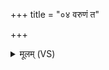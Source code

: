 +++
title = "०४ वरुणं त"

+++
<details><summary>मूलम् (VS)</summary>

वरु॑णं॒ त आ॑दि॒त्यव॑न्तमृच्छन्तु।  
ये मा॑ऽघा॒यव॑ ए॒तस्या॑ दि॒शो᳡ऽभि॒दासा॑त् ॥
</details>